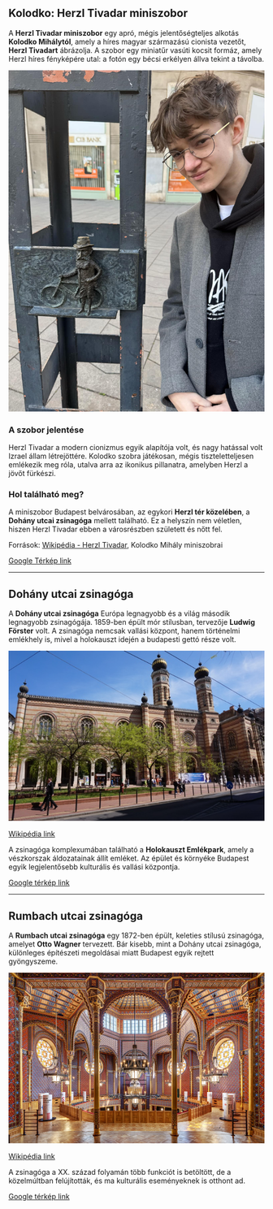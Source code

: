 ## Kolodko: Herzl Tivadar miniszobor

A **Herzl Tivadar miniszobor** egy apró, mégis jelentőségteljes alkotás **Kolodko Mihálytól**, amely a híres magyar származású cionista vezetőt, **Herzl Tivadart** ábrázolja. A szobor egy miniatűr vasúti kocsit formáz, amely Herzl híres fényképére utal: a fotón egy bécsi erkélyen állva tekint a távolba.

![Herzl Tivadar miniszobor](kepek/tivadarszob.jpg)

### A szobor jelentése  
Herzl Tivadar a modern cionizmus egyik alapítója volt, és nagy hatással volt Izrael állam létrejöttére. Kolodko szobra játékosan, mégis tiszteletteljesen emlékezik meg róla, utalva arra az ikonikus pillanatra, amelyben Herzl a jövőt fürkészi.

### Hol található meg?  
A miniszobor Budapest belvárosában, az egykori **Herzl tér közelében**, a **Dohány utcai zsinagóga** mellett található. Ez a helyszín nem véletlen, hiszen Herzl Tivadar ebben a városrészben született és nőtt fel.

Források: [Wikipédia - Herzl Tivadar](https://hu.wikipedia.org/wiki/Herzl_Tivadar), Kolodko Mihály miniszobrai  

[Google Térkép link](https://maps.app.goo.gl/Rw34JMFGxTXWMTB5A)  

---

## Dohány utcai zsinagóga  

A **Dohány utcai zsinagóga** Európa legnagyobb és a világ második legnagyobb zsinagógája. 1859-ben épült mór stílusban, tervezője **Ludwig Förster** volt. A zsinagóga nemcsak vallási központ, hanem történelmi emlékhely is, mivel a holokauszt idején a budapesti gettó része volt.  

![Dohány utcai zsinagóga](kepek/zsinagoga.jpg)  

[Wikipédia link](https://hu.wikipedia.org/wiki/Dohány_utcai_zsinagóga)  

A zsinagóga komplexumában található a **Holokauszt Emlékpark**, amely a vészkorszak áldozatainak állít emléket. Az épület és környéke Budapest egyik legjelentősebb kulturális és vallási központja.  

[Google térkép link](https://maps.app.goo.gl/Q1LxMB9qWar9DVh46)  

---

## Rumbach utcai zsinagóga  

A **Rumbach utcai zsinagóga** egy 1872-ben épült, keleties stílusú zsinagóga, amelyet **Otto Wagner** tervezett. Bár kisebb, mint a Dohány utcai zsinagóga, különleges építészeti megoldásai miatt Budapest egyik rejtett gyöngyszeme.  

![Rumbach utcai zsinagóga](kepek/zsinagoga2.jpg)  

[Wikipédia link](https://hu.wikipedia.org/wiki/Rumbach_utcai_zsinagóga)  

A zsinagóga a XX. század folyamán több funkciót is betöltött, de a közelmúltban felújították, és ma kulturális eseményeknek is otthont ad.  

[Google térkép link](https://maps.app.goo.gl/7wAfhF2FxrYFkZ9k9)  
